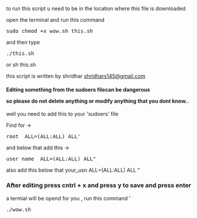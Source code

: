 to run this script u need to be in the location where this file is downloaded 

open the terminal and run this command 

<pre>sudo chmod +x wow.sh this.sh</pre>

and then type

<pre>./this.sh</pre> 


or sh this.sh 

 this script is written by shridhar shridhars145@gmail.com

<h4>Editing something from the sudoers filecan be dangerous

so please do not delete anything or modify anything that you dont know..
</h4>

well you need to add this to your 'sudoers' file

Find for ->  
<pre>root  ALL=(ALL:ALL) ALL'</pre> 

and below that add this -> 
<pre>user_name  ALL=(ALL:ALL) ALL"</pre>

also add this below that your_usn ALL=(ALL:ALL) ALL "

<h3>After editing press cntrl + x and press y to save and press enter </h3>

a termial will be opend for you , run this command '<pre>./wow.sh </pre>

